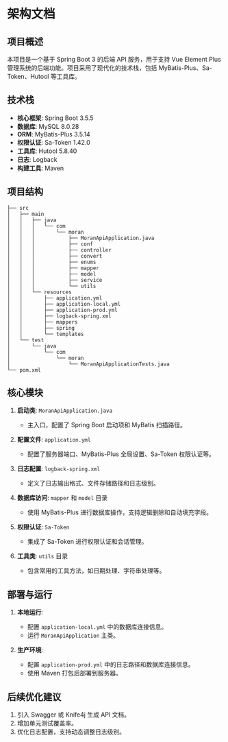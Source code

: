 # 架构文档

## 项目概述
本项目是一个基于 Spring Boot 3 的后端 API 服务，用于支持 Vue Element Plus 管理系统的后端功能。项目采用了现代化的技术栈，包括 MyBatis-Plus、Sa-Token、Hutool 等工具库。

## 技术栈
- **核心框架**: Spring Boot 3.5.5
- **数据库**: MySQL 8.0.28
- **ORM**: MyBatis-Plus 3.5.14
- **权限认证**: Sa-Token 1.42.0
- **工具库**: Hutool 5.8.40
- **日志**: Logback
- **构建工具**: Maven

## 项目结构
```
├── src
│   ├── main
│   │   ├── java
│   │   │   └── com
│   │   │       └── moran
│   │   │           ├── MoranApiApplication.java
│   │   │           ├── conf
│   │   │           ├── controller
│   │   │           ├── convert
│   │   │           ├── enums
│   │   │           ├── mapper
│   │   │           ├── model
│   │   │           ├── service
│   │   │           └── utils
│   │   └── resources
│   │       ├── application.yml
│   │       ├── application-local.yml
│   │       ├── application-prod.yml
│   │       ├── logback-spring.xml
│   │       ├── mappers
│   │       ├── spring
│   │       └── templates
│   └── test
│       └── java
│           └── com
│               └── moran
│                   └── MoranApiApplicationTests.java
└── pom.xml
```

## 核心模块
1. **启动类**: `MoranApiApplication.java`
   - 主入口，配置了 Spring Boot 启动项和 MyBatis 扫描路径。

2. **配置文件**: `application.yml`
   - 配置了服务器端口、MyBatis-Plus 全局设置、Sa-Token 权限认证等。

3. **日志配置**: `logback-spring.xml`
   - 定义了日志输出格式、文件存储路径和日志级别。

4. **数据库访问**: `mapper` 和 `model` 目录
   - 使用 MyBatis-Plus 进行数据库操作，支持逻辑删除和自动填充字段。

5. **权限认证**: `Sa-Token`
   - 集成了 Sa-Token 进行权限认证和会话管理。

6. **工具类**: `utils` 目录
   - 包含常用的工具方法，如日期处理、字符串处理等。

## 部署与运行
1. **本地运行**:
   - 配置 `application-local.yml` 中的数据库连接信息。
   - 运行 `MoranApiApplication` 主类。

2. **生产环境**:
   - 配置 `application-prod.yml` 中的日志路径和数据库连接信息。
   - 使用 Maven 打包后部署到服务器。

## 后续优化建议
1. 引入 Swagger 或 Knife4j 生成 API 文档。
2. 增加单元测试覆盖率。
3. 优化日志配置，支持动态调整日志级别。